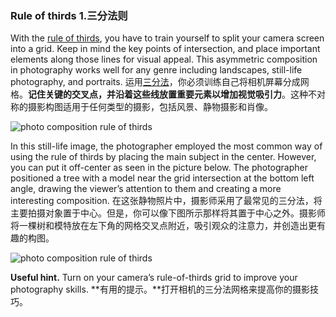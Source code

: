 ### Rule of thirds 1.三分法则

With the [rule of thirds](https://blog.depositphotos.com/winning-composition-using-the-rule-of-thirds-in-design.html), you have to train yourself to split your camera screen into a grid. Keep in mind the key points of intersection, and place important elements along those lines for visual appeal. This asymmetric composition in photography works well for any genre including landscapes, still-life photography, and portraits.
运用[三分法](https://blog.depositphotos.com/winning-composition-using-the-rule-of-thirds-in-design.html)，你必须训练自己将相机屏幕分成网格。**记住关键的交叉点，并沿着这些线放置重要元素以增加视觉吸引力**。这种不对称的摄影构图适用于任何类型的摄影，包括风景、静物摄影和肖像。

![photo composition rule of thirds](../../images/1_rule-of-thirds-scaled.webp)

In this still-life image, the photographer employed the most common way of using the rule of thirds by placing the main subject in the center. However, you can put it off-center as seen in the picture below. The photographer positioned a tree with a model near the grid intersection at the bottom left angle, drawing the viewer’s attention to them and creating a more interesting composition.
在这张静物照片中，摄影师采用了最常见的三分法，将主要拍摄对象置于中心。但是，你可以像下图所示那样将其置于中心之外。摄影师将一棵树和模特放在左下角的网格交叉点附近，吸引观众的注意力，并创造出更有趣的构图。

![photo composition rule of thirds](../../images/2_rule-of-thirds-scaled.webp)

**Useful hint.** Turn on your camera’s rule-of-thirds grid to improve your photography skills.
**有用的提示。**打开相机的三分法网格来提高你的摄影技巧。